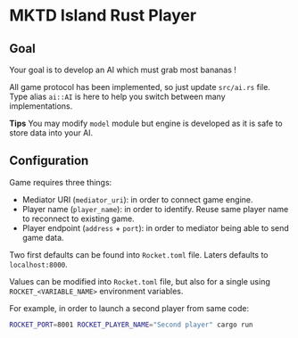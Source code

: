 MKTD Island Rust Player
=======================

## Goal

Your goal is to develop an AI which must grab most bananas !

All game protocol has been implemented, so just update `src/ai.rs` file. Type alias `ai::AI` is here to help you switch between many implementations.

**Tips**
You may modify `model` module but engine is developed as it is safe to store data into your AI.

## Configuration

Game requires three things:

* Mediator URI (`mediator_uri`): in order to connect game engine.
* Player name (`player_name`): in order to identify. Reuse same player name to reconnect to existing game.
* Player endpoint (`address` + `port`): in order to mediator being able to send game data.

Two first defaults can be found into `Rocket.toml` file. Laters defaults to `localhost:8000`.

Values can be modified into `Rocket.toml` file, but also for a single using `ROCKET_<VARIABLE_NAME>` environment variables.

For example, in order to launch a second player from same code:

```bash
ROCKET_PORT=8001 ROCKET_PLAYER_NAME="Second player" cargo run
```

